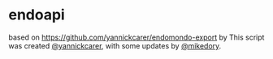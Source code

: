 # endoapi

based on https://github.com/yannickcarer/endomondo-export by
This script was created [@yannickcarer](https://github.com/yannickcarer), with some updates by [@mikedory](https://github.com/mikedory).
